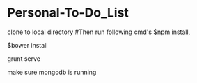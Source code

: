 # Personal-To-Do_List
clone to local directory
#Then run following cmd's
$npm install,

$bower install

grunt serve

make sure mongodb is running 